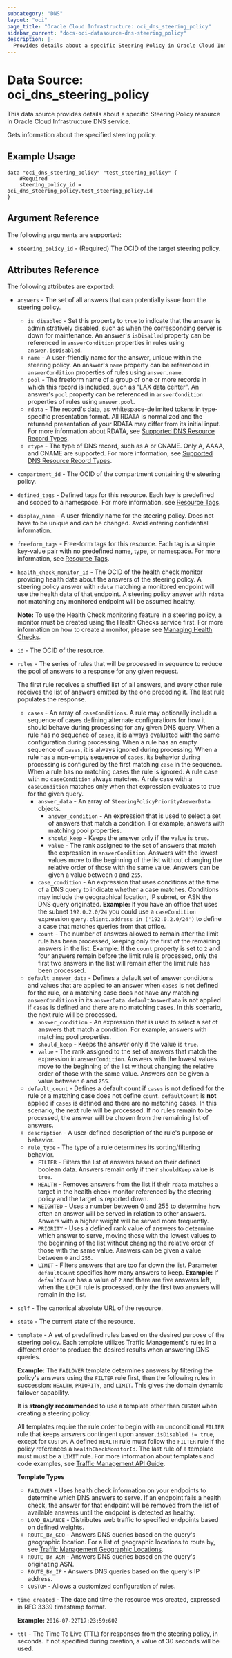 ```yaml
---
subcategory: "DNS"
layout: "oci"
page_title: "Oracle Cloud Infrastructure: oci_dns_steering_policy"
sidebar_current: "docs-oci-datasource-dns-steering_policy"
description: |-
  Provides details about a specific Steering Policy in Oracle Cloud Infrastructure DNS service
---
```


# Data Source: oci_dns_steering_policy
This data source provides details about a specific Steering Policy resource in Oracle Cloud Infrastructure DNS service.

Gets information about the specified steering policy.


## Example Usage

```hcl
data "oci_dns_steering_policy" "test_steering_policy" {
	#Required
	steering_policy_id = oci_dns_steering_policy.test_steering_policy.id
}
```

## Argument Reference

The following arguments are supported:

* `steering_policy_id` - (Required) The OCID of the target steering policy.


## Attributes Reference

The following attributes are exported:

* `answers` - The set of all answers that can potentially issue from the steering policy. 
	* `is_disabled` - Set this property to `true` to indicate that the answer is administratively disabled, such as when the corresponding server is down for maintenance. An answer's `isDisabled` property can be referenced in `answerCondition` properties in rules using `answer.isDisabled`.
	* `name` - A user-friendly name for the answer, unique within the steering policy. An answer's `name` property can be referenced in `answerCondition` properties of rules using `answer.name`.
	* `pool` - The freeform name of a group of one or more records in which this record is included, such as "LAX data center". An answer's `pool` property can be referenced in `answerCondition` properties of rules using `answer.pool`.
	* `rdata` - The record's data, as whitespace-delimited tokens in type-specific presentation format. All RDATA is normalized and the returned presentation of your RDATA may differ from its initial input. For more information about RDATA, see [Supported DNS Resource Record Types](https://docs.cloud.oracle.com/iaas/Content/DNS/Reference/supporteddnsresource.htm). 
	* `rtype` - The type of DNS record, such as A or CNAME. Only A, AAAA, and CNAME are supported. For more information, see [Supported DNS Resource Record Types](https://docs.cloud.oracle.com/iaas/Content/DNS/Reference/supporteddnsresource.htm). 
* `compartment_id` - The OCID of the compartment containing the steering policy.
* `defined_tags` - Defined tags for this resource. Each key is predefined and scoped to a namespace. For more information, see [Resource Tags](https://docs.cloud.oracle.com/iaas/Content/General/Concepts/resourcetags.htm).
* `display_name` - A user-friendly name for the steering policy. Does not have to be unique and can be changed. Avoid entering confidential information. 
* `freeform_tags` - Free-form tags for this resource. Each tag is a simple key-value pair with no predefined name, type, or namespace. For more information, see [Resource Tags](https://docs.cloud.oracle.com/iaas/Content/General/Concepts/resourcetags.htm).
* `health_check_monitor_id` - The OCID of the health check monitor providing health data about the answers of the steering policy. A steering policy answer with `rdata` matching a monitored endpoint will use the health data of that endpoint. A steering policy answer with `rdata` not matching any monitored endpoint will be assumed healthy.

	 **Note:** To use the Health Check monitoring feature in a steering policy, a monitor must be created using the Health Checks service first. For more information on how to create a monitor, please see [Managing Health Checks](https://docs.cloud.oracle.com/iaas/Content/HealthChecks/Tasks/managinghealthchecks.htm). 
* `id` - The OCID of the resource.
* `rules` - The series of rules that will be processed in sequence to reduce the pool of answers to a response for any given request.

	 The first rule receives a shuffled list of all answers, and every other rule receives the list of answers emitted by the one preceding it. The last rule populates the response. 
	* `cases` - An array of `caseConditions`. A rule may optionally include a sequence of cases defining alternate configurations for how it should behave during processing for any given DNS query. When a rule has no sequence of `cases`, it is always evaluated with the same configuration during processing. When a rule has an empty sequence of `cases`, it is always ignored during processing. When a rule has a non-empty sequence of `cases`, its behavior during processing is configured by the first matching `case` in the sequence. When a rule has no matching cases the rule is ignored. A rule case with no `caseCondition` always matches. A rule case with a `caseCondition` matches only when that expression evaluates to true for the given query. 
		* `answer_data` - An array of `SteeringPolicyPriorityAnswerData` objects.
			* `answer_condition` - An expression that is used to select a set of answers that match a condition. For example, answers with matching pool properties. 
			* `should_keep` - Keeps the answer only if the value is `true`.
			* `value` - The rank assigned to the set of answers that match the expression in `answerCondition`. Answers with the lowest values move to the beginning of the list without changing the relative order of those with the same value. Answers can be given a value between `0` and `255`. 
		* `case_condition` - An expression that uses conditions at the time of a DNS query to indicate whether a case matches. Conditions may include the geographical location, IP subnet, or ASN the DNS query originated. **Example:** If you have an office that uses the subnet `192.0.2.0/24` you could use a `caseCondition` expression `query.client.address in ('192.0.2.0/24')` to define a case that matches queries from that office. 
		* `count` - The number of answers allowed to remain after the limit rule has been processed, keeping only the first of the remaining answers in the list. Example: If the `count` property is set to `2` and four answers remain before the limit rule is processed, only the first two answers in the list will remain after the limit rule has been processed. 
	* `default_answer_data` - Defines a default set of answer conditions and values that are applied to an answer when `cases` is not defined for the rule, or a matching case does not have any matching `answerCondition`s in its `answerData`. `defaultAnswerData` is not applied if `cases` is defined and there are no matching cases. In this scenario, the next rule will be processed. 
		* `answer_condition` - An expression that is used to select a set of answers that match a condition. For example, answers with matching pool properties. 
		* `should_keep` - Keeps the answer only if the value is `true`.
		* `value` - The rank assigned to the set of answers that match the expression in `answerCondition`. Answers with the lowest values move to the beginning of the list without changing the relative order of those with the same value. Answers can be given a value between `0` and `255`. 
	* `default_count` - Defines a default count if `cases` is not defined for the rule or a matching case does not define `count`. `defaultCount` is **not** applied if `cases` is defined and there are no matching cases. In this scenario, the next rule will be processed. If no rules remain to be processed, the answer will be chosen from the remaining list of answers. 
	* `description` - A user-defined description of the rule's purpose or behavior.
	* `rule_type` - The type of a rule determines its sorting/filtering behavior.
		* `FILTER` - Filters the list of answers based on their defined boolean data. Answers remain only if their `shouldKeep` value is `true`.
		* `HEALTH` - Removes answers from the list if their `rdata` matches a target in the health check monitor referenced by the steering policy and the target is reported down.
		* `WEIGHTED` - Uses a number between 0 and 255 to determine how often an answer will be served in relation to other answers. Anwers with a higher weight will be served more frequently.
		* `PRIORITY` - Uses a defined rank value of answers to determine which answer to serve, moving those with the lowest values to the beginning of the list without changing the relative order of those with the same value. Answers can be given a value between `0` and `255`.
		* `LIMIT` - Filters answers that are too far down the list. Parameter `defaultCount` specifies how many answers to keep. **Example:** If `defaultCount` has a value of `2` and there are five answers left, when the `LIMIT` rule is processed, only the first two answers will remain in the list. 
* `self` - The canonical absolute URL of the resource.
* `state` - The current state of the resource.
* `template` - A set of predefined rules based on the desired purpose of the steering policy. Each template utilizes Traffic Management's rules in a different order to produce the desired results when answering DNS queries.

	 **Example:** The `FAILOVER` template determines answers by filtering the policy's answers using the `FILTER` rule first, then the following rules in succession: `HEALTH`, `PRIORITY`, and `LIMIT`. This gives the domain dynamic failover capability.

	 It is **strongly recommended** to use a template other than `CUSTOM` when creating a steering policy.

	 All templates require the rule order to begin with an unconditional `FILTER` rule that keeps answers contingent upon `answer.isDisabled != true`, except for `CUSTOM`. A defined `HEALTH` rule must follow the `FILTER` rule if the policy references a `healthCheckMonitorId`. The last rule of a template must must be a `LIMIT` rule. For more information about templates and code examples, see [Traffic Management API Guide](https://docs.cloud.oracle.com/iaas/Content/TrafficManagement/Concepts/trafficmanagementapi.htm).

	**Template Types**
	* `FAILOVER` - Uses health check information on your endpoints to determine which DNS answers to serve. If an endpoint fails a health check, the answer for that endpoint will be removed from the list of available answers until the endpoint is detected as healthy.
	* `LOAD_BALANCE` - Distributes web traffic to specified endpoints based on defined weights.
	* `ROUTE_BY_GEO` - Answers DNS queries based on the query's geographic location. For a list of geographic locations to route by, see [Traffic Management Geographic Locations](https://docs.cloud.oracle.com/iaas/Content/TrafficManagement/Reference/trafficmanagementgeo.htm).
	* `ROUTE_BY_ASN` - Answers DNS queries based on the query's originating ASN.
	* `ROUTE_BY_IP` - Answers DNS queries based on the query's IP address.
	* `CUSTOM` - Allows a customized configuration of rules. 
* `time_created` - The date and time the resource was created, expressed in RFC 3339 timestamp format.

	**Example:** `2016-07-22T17:23:59:60Z` 
* `ttl` - The Time To Live (TTL) for responses from the steering policy, in seconds. If not specified during creation, a value of 30 seconds will be used. 


